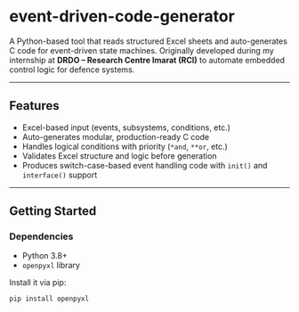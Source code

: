 # event-driven-code-generator
A Python-based tool that reads structured Excel sheets and auto-generates C code for event-driven state machines. Originally developed during my internship at **DRDO – Research Centre Imarat (RCI)** to automate embedded control logic for defence systems.

---

## Features

-  Excel-based input (events, subsystems, conditions, etc.)
-  Auto-generates modular, production-ready C code
- Handles logical conditions with priority (`*and`, `**or`, etc.)
-  Validates Excel structure and logic before generation
-  Produces switch-case-based event handling code with `init()` and `interface()` support

---

##  Getting Started

###  Dependencies

- Python 3.8+
- `openpyxl` library

Install it via pip:

```bash
pip install openpyxl
